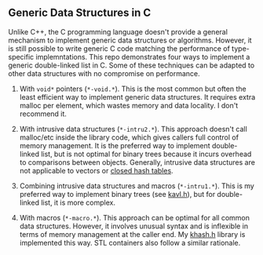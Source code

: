 ## Generic Data Structures in C

Unlike C++, the C programming language doesn't provide a general mechanism to
implement generic data structures or algorithms. However, it is still possible
to write generic C code matching the performance of type-specific
implemntations. This repo demonstrates four ways to implement a generic
double-linked list in C. Some of these techniques can be adapted to other data
structures with no compromise on performance.

1. With `void*` pointers (`*-void.*`). This is the most common but often the
   least efficient way to implement generic data structures. It requires extra
   malloc per element, which wastes memory and data locality. I don't recommend
   it.

2. With intrusive data structures (`*-intru2.*`). This approach doesn't call
   malloc/etc inside the library code, which gives callers full control of
   memory management. It is the preferred way to implement double-linked
   list, but is not optimal for binary trees because it incurs overhead to
   comparisons between objects. Generally, intrusive data structures are not
   applicable to vectors or [closed hash tables][closed-hash].

3. Combining intrusive data structures and macros (`*-intru1.*`). This is my
   preferred way to implement binary trees (see [kavl.h][kavl]), but for
   double-linked list, it is more complex.

4. With macros (`*-macro.*`). This approach can be optimal for all common data
   structures. However, it involves unusual syntax and is inflexible in terms of
   memory management at the caller end. My [khash.h][khash] library is
   implemented this way. STL containers also follow a similar rationale.

[closed-hash]: https://en.wikipedia.org/wiki/Open_addressing
[khash]: https://github.com/attractivechaos/klib/blob/master/khash.h
[kavl]: https://github.com/attractivechaos/klib/blob/master/kavl.h
